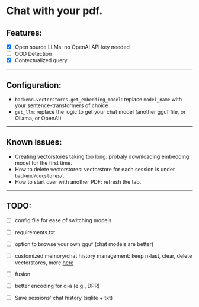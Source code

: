 # Chat with your pdf. 

## Features:

- [x] Open source LLMs: no OpenAI API key needed
- [ ] OOD Detection
- [x] Contextualized query

---

## Configuration:

-  `backend.vectorstores.get_embedding_model`: replace `model_name` with your sentence-transformers of choice
-  `get_llm`: replace the logic to get your chat model (another gguf file, or Ollama, or OpenAI)

---

## Known issues:

- Creating vectorstores taking too long: probaly downloading embedding model for the first time.
- How to delete vectorstores: vectorstore for each session is under `backend/docstores/`.
- How to start over with another PDF: refresh the tab.

---

## TODO:

- [ ] config file for ease of switching models
- [ ] requirements.txt
- [ ] option to browse your own gguf (chat models are better)
- [ ] customized memory/chat history management: keep n-last, clear, delete vectorstores, more [here](https://python.langchain.com/docs/use_cases/chatbots/memory_management/)
- [ ] fusion
- [ ] better encoding for q-a (e.g., DPR)
- [ ] Save sessions' chat history (sqlite + txt)

